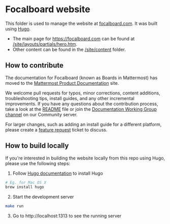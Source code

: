 # Focalboard website

This folder is used to manage the website at [focalboard.com](https://www.focalboard.com/). It was built using [Hugo](https://gohugo.io/).

- The main page for https://focalboard.com can be found at [/site/layouts/partials/hero.htm](site/layouts/partials).
- Other content can be found in the [/site/content](site/content) folder.

## How to contribute

The documentation for Focalboard (known as Boards in Mattermost) has moved to the [Mattermost Product Documentation](https://docs.mattermost.com/guides/boards.html) site.

We welcome pull requests for typos, minor corrections, content additions, troubleshooting tips, install guides, and any other incremental improvements. If you have any questions about the contribution process, take a look at the [README](https://github.com/mattermost/docs/blob/master/README.md) file or join the [Documentation Working Group channel](https://community.mattermost.com/core/channels/dwg-documentation-working-group) on our Community server.

For larger changes, such as adding an install guide for a different platform, please create a [feature request](https://github.com/mattermost/focalboard/issues/new?assignees=&labels=enhancement&template=enhancement.md&title=Feature+Request%3A+) ticket to discuss.

## How to build locally

If you're interested in building the website locally from this repo using Hugo, please use the following steps:

1. Follow [Hugo documentation](https://gohugo.io/getting-started/installing/) to install Hugo

```bash
# Eg. for Mac OS X
brew install hugo
```


2. Start the development server

```bash
make run
```

3. Go to http://localhost:1313 to see the running server
